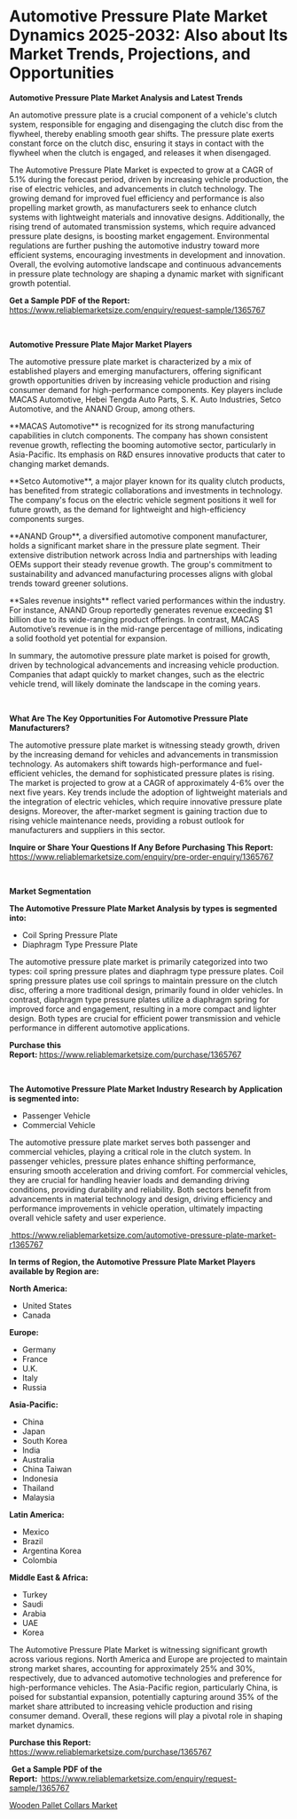 <p><h1>Automotive Pressure Plate Market Dynamics 2025-2032: Also about Its Market Trends, Projections, and Opportunities</h1></p><p><strong>Automotive Pressure Plate Market Analysis and Latest Trends</strong></p>
<p><p>An automotive pressure plate is a crucial component of a vehicle's clutch system, responsible for engaging and disengaging the clutch disc from the flywheel, thereby enabling smooth gear shifts. The pressure plate exerts constant force on the clutch disc, ensuring it stays in contact with the flywheel when the clutch is engaged, and releases it when disengaged.</p><p>The Automotive Pressure Plate Market is expected to grow at a CAGR of 5.1% during the forecast period, driven by increasing vehicle production, the rise of electric vehicles, and advancements in clutch technology. The growing demand for improved fuel efficiency and performance is also propelling market growth, as manufacturers seek to enhance clutch systems with lightweight materials and innovative designs. Additionally, the rising trend of automated transmission systems, which require advanced pressure plate designs, is boosting market engagement. Environmental regulations are further pushing the automotive industry toward more efficient systems, encouraging investments in development and innovation. Overall, the evolving automotive landscape and continuous advancements in pressure plate technology are shaping a dynamic market with significant growth potential.</p></p>
<p><strong>Get a Sample PDF of the Report:&nbsp;</strong> <a href="https://www.reliablemarketsize.com/enquiry/request-sample/1365767?utm_campaign=2334&utm_medium=2&utm_source=Github&utm_content=ia&utm_term=22032025&utm_id=automotive-pressure-plate">https://www.reliablemarketsize.com/enquiry/request-sample/1365767</a></p>
<p>&nbsp;</p>
<p><strong>Automotive Pressure Plate Major Market Players</strong></p>
<p><p>The automotive pressure plate market is characterized by a mix of established players and emerging manufacturers, offering significant growth opportunities driven by increasing vehicle production and rising consumer demand for high-performance components. Key players include MACAS Automotive, Hebei Tengda Auto Parts, S. K. Auto Industries, Setco Automotive, and the ANAND Group, among others.</p><p>**MACAS Automotive** is recognized for its strong manufacturing capabilities in clutch components. The company has shown consistent revenue growth, reflecting the booming automotive sector, particularly in Asia-Pacific. Its emphasis on R&D ensures innovative products that cater to changing market demands.</p><p>**Setco Automotive**, a major player known for its quality clutch products, has benefited from strategic collaborations and investments in technology. The company's focus on the electric vehicle segment positions it well for future growth, as the demand for lightweight and high-efficiency components surges.</p><p>**ANAND Group**, a diversified automotive component manufacturer, holds a significant market share in the pressure plate segment. Their extensive distribution network across India and partnerships with leading OEMs support their steady revenue growth. The group's commitment to sustainability and advanced manufacturing processes aligns with global trends toward greener solutions.</p><p>**Sales revenue insights** reflect varied performances within the industry. For instance, ANAND Group reportedly generates revenue exceeding $1 billion due to its wide-ranging product offerings. In contrast, MACAS Automotive’s revenue is in the mid-range percentage of millions, indicating a solid foothold yet potential for expansion.</p><p>In summary, the automotive pressure plate market is poised for growth, driven by technological advancements and increasing vehicle production. Companies that adapt quickly to market changes, such as the electric vehicle trend, will likely dominate the landscape in the coming years.</p></p>
<p>&nbsp;</p>
<p><strong>What Are The Key Opportunities For Automotive Pressure Plate Manufacturers?</strong></p>
<p><p>The automotive pressure plate market is witnessing steady growth, driven by the increasing demand for vehicles and advancements in transmission technology. As automakers shift towards high-performance and fuel-efficient vehicles, the demand for sophisticated pressure plates is rising. The market is projected to grow at a CAGR of approximately 4-6% over the next five years. Key trends include the adoption of lightweight materials and the integration of electric vehicles, which require innovative pressure plate designs. Moreover, the after-market segment is gaining traction due to rising vehicle maintenance needs, providing a robust outlook for manufacturers and suppliers in this sector.</p></p>
<p><strong>Inquire or Share Your Questions If Any Before Purchasing This Report:</strong> <a href="https://www.reliablemarketsize.com/enquiry/pre-order-enquiry/1365767?utm_campaign=2334&utm_medium=2&utm_source=Github&utm_content=ia&utm_term=22032025&utm_id=automotive-pressure-plate">https://www.reliablemarketsize.com/enquiry/pre-order-enquiry/1365767</a></p>
<p>&nbsp;</p>
<p><strong>Market Segmentation</strong></p>
<p><strong>The Automotive Pressure Plate Market Analysis by types is segmented into:</strong></p>
<p><ul><li>Coil Spring Pressure Plate</li><li>Diaphragm Type Pressure Plate</li></ul></p>
<p><p>The automotive pressure plate market is primarily categorized into two types: coil spring pressure plates and diaphragm type pressure plates. Coil spring pressure plates use coil springs to maintain pressure on the clutch disc, offering a more traditional design, primarily found in older vehicles. In contrast, diaphragm type pressure plates utilize a diaphragm spring for improved force and engagement, resulting in a more compact and lighter design. Both types are crucial for efficient power transmission and vehicle performance in different automotive applications.</p></p>
<p><strong>Purchase this Report:&nbsp;</strong><a href="https://www.reliablemarketsize.com/purchase/1365767?utm_campaign=2334&utm_medium=2&utm_source=Github&utm_content=ia&utm_term=22032025&utm_id=automotive-pressure-plate">https://www.reliablemarketsize.com/purchase/1365767</a></p>
<p>&nbsp;</p>
<p><strong>The Automotive Pressure Plate Market Industry Research by Application is segmented into:</strong></p>
<p><ul><li>Passenger Vehicle</li><li>Commercial Vehicle</li></ul></p>
<p><p>The automotive pressure plate market serves both passenger and commercial vehicles, playing a critical role in the clutch system. In passenger vehicles, pressure plates enhance shifting performance, ensuring smooth acceleration and driving comfort. For commercial vehicles, they are crucial for handling heavier loads and demanding driving conditions, providing durability and reliability. Both sectors benefit from advancements in material technology and design, driving efficiency and performance improvements in vehicle operation, ultimately impacting overall vehicle safety and user experience.</p></p>
<p><a href="https://www.reliablemarketsize.com/automotive-pressure-plate-market-r1365767?utm_campaign=2334&utm_medium=2&utm_source=Github&utm_content=ia&utm_term=22032025&utm_id=automotive-pressure-plate">&nbsp;https://www.reliablemarketsize.com/automotive-pressure-plate-market-r1365767</a></p>
<p><strong>In terms of Region, the Automotive Pressure Plate Market Players available by Region are:</strong></p>
<p>
    <p> <strong> North America: </strong>
        <ul>
            <li>United States</li>
            <li>Canada</li>
        </ul>
        </p> 
    <p> <strong> Europe: </strong>
        <ul>
            <li>Germany</li>
            <li>France</li>
            <li>U.K.</li>
            <li>Italy</li>
            <li>Russia</li>
        </ul>
        </p> 
    <p> <strong> Asia-Pacific: </strong>
        <ul>
            <li>China</li>
            <li>Japan</li>
            <li>South Korea</li>
            <li>India</li>
            <li>Australia</li>
            <li>China Taiwan</li>
            <li>Indonesia</li>
            <li>Thailand</li>
            <li>Malaysia</li>
        </ul>
        </p> 
    <p> <strong> Latin America: </strong>
        <ul>
            <li>Mexico</li>
            <li>Brazil</li>
            <li>Argentina Korea</li>
            <li>Colombia</li>
        </ul>
        </p> 
    <p> <strong> Middle East & Africa: </strong>
        <ul>
            <li>Turkey</li>
            <li>Saudi</li>
            <li>Arabia</li>
            <li>UAE</li>
            <li>Korea</li>
        </ul>
    </p>
    </p>
<p><p>The Automotive Pressure Plate Market is witnessing significant growth across various regions. North America and Europe are projected to maintain strong market shares, accounting for approximately 25% and 30%, respectively, due to advanced automotive technologies and preference for high-performance vehicles. The Asia-Pacific region, particularly China, is poised for substantial expansion, potentially capturing around 35% of the market share attributed to increasing vehicle production and rising consumer demand. Overall, these regions will play a pivotal role in shaping market dynamics.</p></p>
<p><strong>Purchase this Report: </strong><a href="https://www.reliablemarketsize.com/purchase/1365767?utm_campaign=2334&utm_medium=2&utm_source=Github&utm_content=ia&utm_term=22032025&utm_id=automotive-pressure-plate">https://www.reliablemarketsize.com/purchase/1365767</a></p>
<p>&nbsp;<strong>Get a Sample PDF of the Report:&nbsp;&nbsp;</strong><a href="https://www.reliablemarketsize.com/enquiry/request-sample/1365767?utm_campaign=2334&utm_medium=2&utm_source=Github&utm_content=ia&utm_term=22032025&utm_id=automotive-pressure-plate">https://www.reliablemarketsize.com/enquiry/request-sample/1365767</a></p>
<p><strong></strong></p>
<p><p><a href="https://github.com/krinerstormy331/Market-Research-Report-List-1/blob/main/wooden-pallet-collars-market.md?utm_campaign=2334&utm_medium=2&utm_source=Github&utm_content=ia&utm_term=22032025&utm_id=automotive-pressure-plate">Wooden Pallet Collars Market</a></p></p>